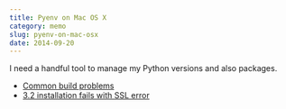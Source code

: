 ```yaml
---
title: Pyenv on Mac OS X
category: memo
slug: pyenv-on-mac-osx
date: 2014-09-20
---
```

I need a handful tool to manage my Python versions and also packages.

-  [Common build problems](https://github.com/yyuu/pyenv/wiki/Common-build-problems)
-  [3.2 installation fails with SSL error](https://github.com/yyuu/pyenv/issues/22)
